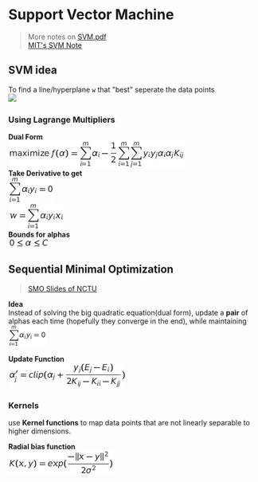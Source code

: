 # Support Vector Machine
> More notes on [SVM.pdf](https://github.com/JasonFengGit/ML-In-Action/blob/master/ch06/SVM.pdf)<br/>
> [MIT's SVM Note](https://ocw.mit.edu/courses/electrical-engineering-and-computer-science/6-034-artificial-intelligence-fall-2010/readings/MIT6_034F10_svm.pdf)

## SVM idea
To find a line/hyperplane `w` that "best" seperate the data points<br/>
![](https://upload.wikimedia.org/wikipedia/commons/thumb/7/72/SVM_margin.png/350px-SVM_margin.png)

### Using Lagrange Multipliers
**Dual Form**<br/>
![](https://raw.githubusercontent.com/JasonFengGit/ML-In-Action/master/ch06/formula_imgs/1.jpg)<br/>
**Take Derivative to get**<br/>
![](https://raw.githubusercontent.com/JasonFengGit/ML-In-Action/master/ch06/formula_imgs/2.png)<br/>
![](https://raw.githubusercontent.com/JasonFengGit/ML-In-Action/master/ch06/formula_imgs/3.png)<br/>
**Bounds for alphas**<br/>
![](https://raw.githubusercontent.com/JasonFengGit/ML-In-Action/master/ch06/formula_imgs/4.png)

## Sequential Minimal Optimization
> [SMO Slides of NCTU](https://dsmilab.github.io/Yuh-Jye-Lee/assets/file/teaching/2017_machine_learning/SMO_algorithm.pdf)<br/>

**Idea**<br/> Instead of solving the big quadratic equation(dual form), update a **pair** of alphas each time (hopefully they converge in the end), while maintaining  ![](https://raw.githubusercontent.com/JasonFengGit/ML-In-Action/master/ch06/formula_imgs/2_smaller.png)<br/>

**Update Function**<br/>
![](https://raw.githubusercontent.com/JasonFengGit/ML-In-Action/master/ch06/formula_imgs/6.png)

### Kernels<br/>
use **Kernel functions** to map data points that are not linearly separable to higher dimensions.

**Radial bias function**<br/>
![](https://raw.githubusercontent.com/JasonFengGit/ML-In-Action/master/ch06/formula_imgs/5.png)
